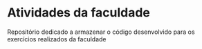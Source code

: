 # Atividades da faculdade
Repositório dedicado a armazenar o código desenvolvido para os exercícios realizados da faculdade